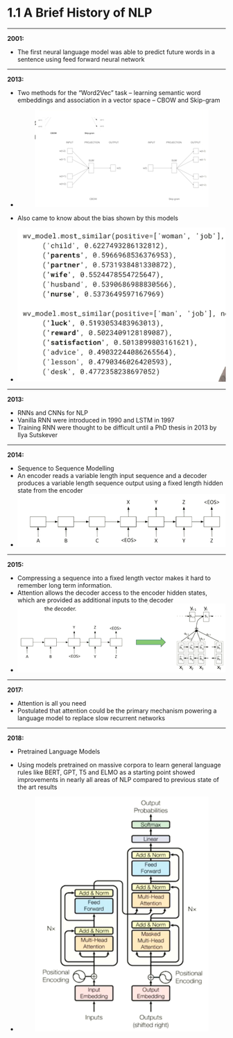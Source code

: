 # 1.1 A Brief History of NLP



***

**2001:**

* The first neural language model was able to predict future words in a sentence using feed forward neural network



***

**2013:**

* Two methods for the “Word2Vec” task – learning semantic word embeddings and association in a vector space – CBOW and Skip-gram
*   &#x20;     &#x20;

    <figure><img src=".gitbook/assets/image (69).png" alt=""><figcaption></figcaption></figure>
* Also came to know about the bias shown by this models
* ![](<.gitbook/assets/image (70).png>)

&#x20;

***

**2013:**

* RNNs and CNNs for NLP
* Vanilla RNN were introduced in 1990 and LSTM in 1997
* Training RNN were thought to be difficult until a PhD thesis in 2013 by Ilya Sutskever



***

**2014:**

* Sequence to Sequence Modelling
* An encoder reads a variable length input sequence and a decoder produces a variable length sequence output using a fixed length hidden state from the encoder
* ![](<.gitbook/assets/image (71).png>)

&#x20;

***

**2015:**

* Compressing a sequence into a fixed length vector makes it hard to remember long term information.
* Attention allows the decoder access to the encoder hidden states, which are provided as additional inputs to the decoder
* ![](<.gitbook/assets/image (72).png>)



***

**2017:**

* Attention is all you need
* Postulated that attention could be the primary mechanism powering a language model to replace slow recurrent networks

&#x20;

***

**2018:**

* Pretrained Language Models
* Using models pretrained on massive corpora to learn general language rules like BERT, GPT, T5 and ELMO as a starting point showed improvements in nearly all areas of NLP compared to previous state of the art results
*   &#x20;     &#x20;

    <figure><img src=".gitbook/assets/image (73).png" alt=""><figcaption></figcaption></figure>

&#x20;

&#x20;

&#x20;

